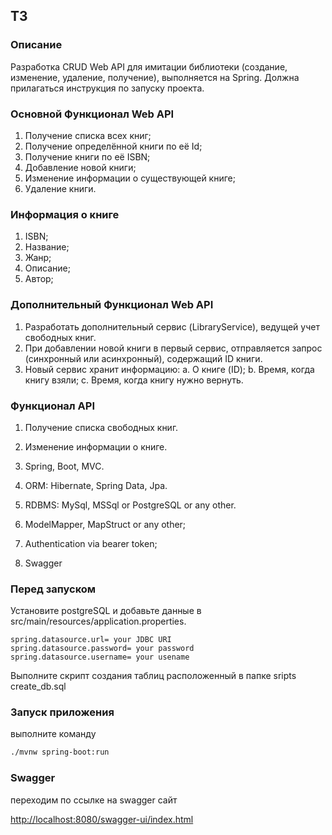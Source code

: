 ## ТЗ

### Описание

Разработка CRUD Web API для имитации библиотеки (создание, изменение, удаление,
получение), выполняется на Spring.
Должна прилагаться инструкция по запуску проекта.

### Основной Функционал Web API

1. Получение списка всех книг;
2. Получение определённой книги по её Id;
3. Получение книги по её ISBN;
4. Добавление новой книги;
5. Изменение информации о существующей книге;
6. Удаление книги.

### Информация о книге

1. ISBN;
2. Название;
3. Жанр;
4. Описание;
5. Автор;

### Дополнительный Функционал Web API

1. Разработать дополнительный сервис (LibraryService), ведущей учет
   свободных книг.
2. При добавлении новой книги в первый сервис, отправляется запрос
   (синхронный или асинхронный), содержащий ID книги.
3. Новый сервис хранит информацию:
   a. О книге (ID);
   b. Время, когда книгу взяли;
   c. Время, когда книгу нужно вернуть.

### Функционал API

1. Получение списка свободных книг.
2. Изменение информации о книге.

3. Spring, Boot, MVC.
4. ORM: Hibernate, Spring Data, Jpa.
5. RDBMS: MySql, MSSql or PostgreSQL or any other.
6. ModelMapper, MapStruct or any other;
7. Authentication via bearer token;
8. Swagger

### Перед запуском

Установите postgreSQL и добавьте данные в src/main/resources/application.properties.

```properties
spring.datasource.url= your JDBC URI
spring.datasource.password= your password
spring.datasource.username= your usename

```

Выполните скрипт создания таблиц расположенный в папке sripts create_db.sql

### Запуск приложения

выполните команду

```bash
./mvnw spring-boot:run
```

### Swagger

переходим по ссылке на swagger сайт

<http://localhost:8080/swagger-ui/index.html>

